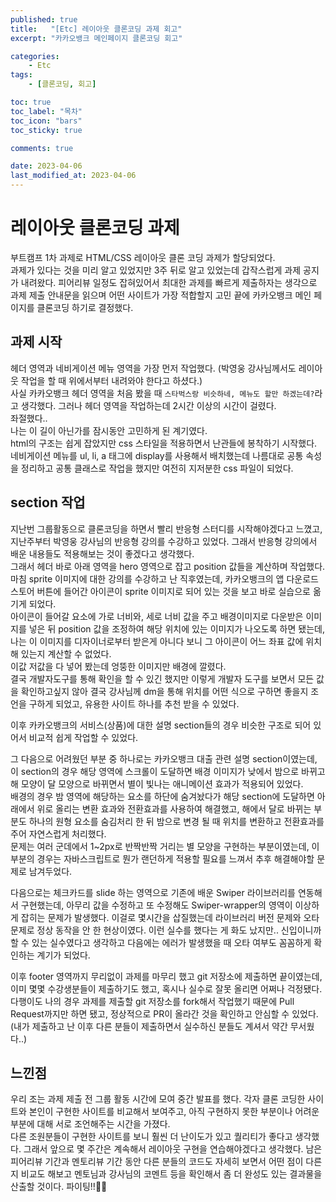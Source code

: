 ```yaml
---
published: true
title:   "[Etc] 레이아웃 클론코딩 과제 회고"
excerpt: "카카오뱅크 메인페이지 클론코딩 회고"

categories:
    - Etc
tags:
    - [클론코딩, 회고]

toc: true
toc_label: "목차"
toc_icon: "bars"
toc_sticky: true

comments: true

date: 2023-04-06
last_modified_at: 2023-04-06
---
```


# 레이아웃 클론코딩 과제

부트캠프 1차 과제로 HTML/CSS 레이아웃 클론 코딩 과제가 할당되었다.  
과제가 있다는 것을 미리 알고 있었지만 3주 뒤로 알고 있었는데 갑작스럽게 과제 공지가 내려왔다. 피어리뷰 일정도 잡혀있어서 최대한 과제를 빠르게 제출하자는 생각으로 과제 제출 안내문을 읽으며 어떤 사이트가 가장 적합할지 고민 끝에 카카오뱅크 메인 페이지를 클론코딩 하기로 결정했다.  

## 과제 시작

헤더 영역과 네비게이션 메뉴 영역을 가장 먼저 작업했다. (박영웅 강사님께서도 레이아웃 작업을 할 때 위에서부터 내려와야 한다고 하셨다.)  
사실 카카오뱅크 헤더 영역을 처음 봤을 때 `스타벅스랑 비슷하네, 메뉴도 할만 하겠는데?`라고 생각했다. 그러나 헤더 영역을 작업하는데 2시간 이상의 시간이 걸렸다.  
좌절했다..  
나는 이 길이 아닌가를 잠시동안 고민하게 된 계기였다.  
html의 구조는 쉽게 잡았지만 css 스타일을 적용하면서 난관들에 봉착하기 시작했다.  
네비게이션 메뉴를 ul, li, a 태그에 display를 사용해서 배치했는데 나름대로 공통 속성을 정리하고 공통 클래스로 작업을 했지만 여전히 지저분한 css 파일이 되었다.


## section 작업

지난번 그룹활동으로 클론코딩을 하면서 빨리 반응형 스터디를 시작해야겠다고 느꼈고, 지난주부터 박영웅 강사님의 반응형 강의를 수강하고 있었다. 그래서 반응형 강의에서 배운 내용들도 적용해보는 것이 좋겠다고 생각했다.  
그래서 헤더 바로 아래 영역을 hero 영역으로 잡고 position 값들을 계산하며 작업했다.  
마침 sprite 이미지에 대한 강의를 수강하고 난 직후였는데, 카카오뱅크의 앱 다운로드 스토어 버튼에 들어간 아이콘이 sprite 이미지로 되어 있는 것을 보고 바로 실습으로 옮기게 되었다.  
아이콘이 들어갈 요소에 가로 너비와, 세로 너비 값을 주고 배경이미지로 다운받은 이미지를 넣은 뒤 position 값을 조정하여 해당 위치에 있는 이미지가 나오도록 하면 됐는데, 나는 이 이미지를 디자이너로부터 받은게 아니다 보니 그 아이콘이 어느 좌표 값에 위치해 있는지 계산할 수 없었다.  
이값 저값을 다 넣어 봤는데 엉뚱한 이미지만 배경에 깔렸다.  
결국 개발자도구를 통해 확인을 할 수 있긴 했지만 이렇게 개발자 도구를 보면서 모든 값을 확인하고싶지 않아 결국 강사님께 dm을 통해 위치를 어떤 식으로 구하면 좋을지 조언을 구하게 되었고, 유용한 사이트 하나를 추천 받을 수 있었다.

이후 카카오뱅크의 서비스(상품)에 대한 설명 section들의 경우 비슷한 구조로 되어 있어서 비교적 쉽게 작업할 수 있었다.

그 다음으로 어려웠던 부분 중 하나로는 카카오뱅크 대출 관련 설명 section이였는데, 이 section의 경우 해당 영역에 스크롤이 도달하면 배경 이미지가 낮에서 밤으로 바뀌고 해 모양이 달 모양으로 바뀌면서 별이 빛나는 애니메이션 효과가 적용되어 있었다.  
배경의 경우 밤 영역에 해당하는 요소를 하단에 숨겨놨다가 해당 section에 도달하면 아래에서 위로 올리는 변환 효과와 전환효과를 사용하여 해결했고, 해에서 달로 바뀌는 부분도 하나의 원형 요소를 숨김처리 한 뒤 밤으로 변경 될 때 위치를 변환하고 전환효과를 주어 자연스럽게 처리했다.  
문제는 여러 군데에서 1~2px로 반짝반짝 거리는 별 모양을 구현하는 부분이였는데, 이 부분의 경우는 자바스크립트로 뭔가 랜던하게 적용할 필요를 느껴서 추후 해결해야할 문제로 남겨두었다.  

다음으로는 체크카드를 slide 하는 영역으로 기존에 배운 Swiper 라이브러리를 연동해서 구현했는데, 아무리 값을 수정하고 또 수정해도 Swiper-wrapper의 영역이 이상하게 잡히는 문제가 발생했다. 이걸로 몇시간을 삽질했는데 라이브러리 버전 문제와 오타 문제로 정상 동작을 안 한 현상이였다. 이런 실수를 했다는 게 화도 났지만.. 신입이니까 할 수 있는 실수였다고 생각하고 다음에는 에러가 발생했을 때 오타 여부도 꼼꼼하게 확인하는 계기가 되었다.  

이후 footer 영역까지 무리없이 과제를 마무리 했고 git 저장소에 제출하면 끝이였는데, 이미 몇몇 수강생분들이 제출하기도 했고, 혹시나 실수로 잘못 올리면 어쩌나 걱정됐다. 다행이도 나의 경우 과제를 제출할 git 저장소를 fork해서 작업했기 때문에 Pull Request까지만 하면 됐고, 정상적으로 PR이 올라간 것을 확인하고 안심할 수 있었다.(내가 제출하고 난 이후 다른 분들이 제출하면서 실수하신 분들도 계셔서 약간 무서웠다..)

## 느낀점

우리 조는 과제 제출 전 그룹 활동 시간에 모여 중간 발표를 했다. 각자 클론 코딩한 사이트와 본인이 구현한 사이트를 비교해서 보여주고, 아직 구현하지 못한 부분이나 어려운 부분에 대해 서로 조언해주는 시간을 가졌다.  
다른 조원분들이 구현한 사이트를 보니 훨씬 더 난이도가 있고 퀄리티가 좋다고 생각했다. 그래서 앞으로 몇 주간은 계속해서 레이아웃 구현을 연습해야겠다고 생각했다. 남은 피어리뷰 기간과 멘토리뷰 기간 동안 다른 분들의 코드도 자세히 보면서 어떤 점이 다른지 비교도 해보고 멘토님과 강사님의 코멘트 등을 확인해서 좀 더 완성도 있는 결과물을 산출할 것이다. 파이팅!!💪🏻

